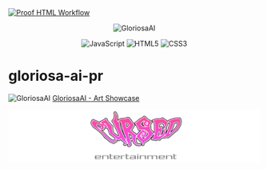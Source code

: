 <a href="https://github.com/CursedPrograms/gloroisa-ai-pr/actions/workflows/proof-html.yml">
    <img class="workflow-badge workflow-success" src="https://github.com/CursedPrograms/gloroisa-ai-pr/actions/workflows/proof-html.yml/badge.svg" alt="Proof HTML Workflow">
</a>

<p align="center">
    <img src="https://github.com/CursedPrograms/GloriosaAI/raw/main/icons/icon.png" alt="GloriosaAI">
</p>

<div align="center">
  <img alt="JavaScript" src="https://img.shields.io/badge/javascript%20-%23323330.svg?&style=for-the-badge&logo=javascript&logoColor=white"/>
  <img alt="HTML5" src="https://img.shields.io/badge/html5%20-%23323330.svg?&style=for-the-badge&logo=html5&logoColor=white"/>
  <img alt="CSS3" src="https://img.shields.io/badge/css3%20-%23323330.svg?&style=for-the-badge&logo=css3&logoColor=white"/>
</div>

# gloriosa-ai-pr
![GloriosaAI](https://github.com/CursedPrograms/GloriosaAI/raw/main/demo_images/gloriosa_cover.png)
[GloriosaAI - Art Showcase](https://www.youtube.com/watch?v=0XxlTf5EoUs)

<a href="https://cursed-entertainment.itch.io/" target="_blank">
    <img src="https://github.com/CursedPrograms/cursedentertainment/raw/main/images/logos/logo-wide-grey.png"
        alt="CursedEntertainment Logo" align="center">
</a>
